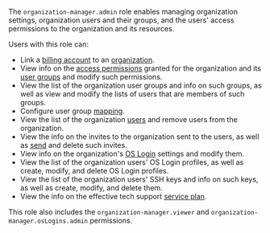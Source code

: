 The `organization-manager.admin` role enables managing organization settings, organization users and their groups, and the users' access permissions to the organization and its resources.

Users with this role can:
* Link a [billing account](../../billing/concepts/billing-account.md) to an [organization](../../organization/quickstart.md).
* View info on the [access permissions](../../iam/concepts/access-control/index.md) granted for the organization and its [user groups](../../organization/concepts/groups.md) and modify such permissions.
* View the list of the organization user groups and info on such groups, as well as view and modify the lists of users that are members of such groups.
* Configure user group [mapping](../../organization/concepts/add-federation.md#group-mapping).
* View the list of the organization [users](../../overview/roles-and-resources.md#users) and remove users from the organization.
* View the info on the invites to the organization sent to the users, as well as [send](../../organization/operations/add-account.md#send-invitation) and delete such invites.
* View info on the organization's [OS Login](../../organization/concepts/os-login.md) settings and modify them.
* View the list of the organization users' OS Login profiles, as well as create, modify, and delete OS Login profiles.
* View the list of the organization users' SSH keys and info on such keys, as well as create, modify, and delete them.
* View the info on the effective tech support [service plan](../../support/pricing.md#effective-plans).

This role also includes the `organization-manager.viewer` and `organization-manager.osLogins.admin` permissions.